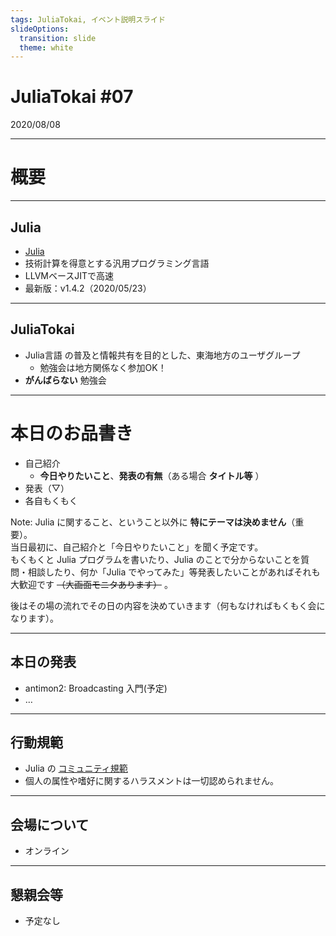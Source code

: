 ```yaml
---
tags: JuliaTokai, イベント説明スライド
slideOptions:
  transition: slide
  theme: white
---
```

JuliaTokai \#07
===

2020/08/08

---

# 概要

----

## Julia

+ [Julia](https://julialang.org)
+ 技術計算を得意とする汎用プログラミング言語
+ LLVMベースJITで高速
+ 最新版：v1.4.2（2020/05/23）<!-- ←JuliaConに合わせて v1.5.0 リリースされるかも？そうなったら↓に差し替え -->
<!-- + 最新版：v1.5.0（2020/07/xx） -->

----

## JuliaTokai

+ Julia言語 の普及と情報共有を目的とした、東海地方のユーザグループ
    + 勉強会は地方関係なく参加OK！
+ **がんばらない** 勉強会

---

# 本日のお品書き

+ 自己紹介
    + **今日やりたいこと**、**発表の有無**（ある場合 **タイトル等** ）
+ 発表（▽）
+ 各自もくもく

Note:
  Julia に関すること、ということ以外に **特にテーマは決めません**（重要）。  
  当日最初に、自己紹介と「今日やりたいこと」を聞く予定です。  
  もくもくと Julia プログラムを書いたり、Julia のことで分からないことを質問・相談したり、何か「Julia でやってみた」等発表したいことがあればそれも大歓迎です ~~（大画面モニタあります）~~ 。  
 
後はその場の流れでその日の内容を決めていきます（何もなければもくもく会になります）。

----

## 本日の発表

+ antimon2: Broadcasting 入門(予定)
+ …

---

## 行動規範

+ Julia の [コミュニティ規範](https://julialang.org/community/standards/)
+ 個人の属性や嗜好に関するハラスメントは一切認められません。

---

## 会場について

+ オンライン

<!--
+ 有限会社 来栖川電算 会議室（＋ラウンジ）
+ 名古屋市中区新栄1-29-23 アーバンドエル新栄2階
+ 電源・Wi-Fiあり
    + Guest Wi-Fi は壁にくっついている SSID/PASSWD を参照して下さい
+ 大画面モニタあり（50インチ/70インチ、HDMI接続）
-->

---

## 懇親会等

+ 予定なし

<!--
+ イベント後に有志で何か食べたい（未定）
    + 駅前のファミレス（ガスト）
    + 会場付近の飲食店（スシ□ー、ネパールカレー、焼き肉等）
-->
